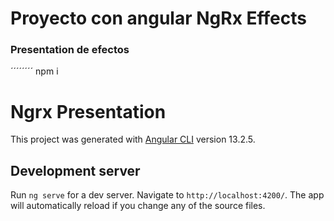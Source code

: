 # Proyecto con angular NgRx Effects

### Presentation de efectos

´´´´´´´´
npm i

# Ngrx Presentation

This project was generated with [Angular CLI](https://github.com/angular/angular-cli) version 13.2.5.

## Development server

Run `ng serve` for a dev server. Navigate to `http://localhost:4200/`. The app will automatically reload if you change any of the source files.
